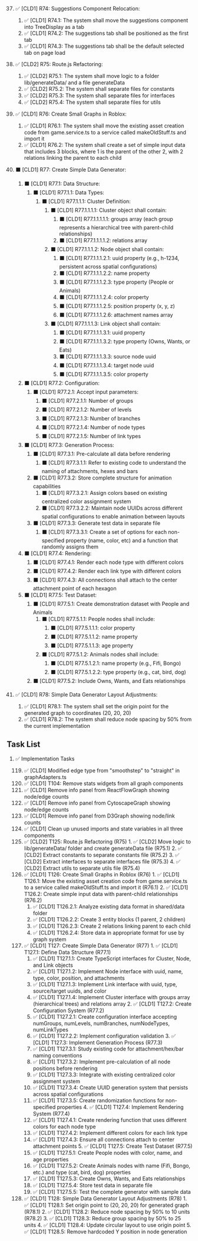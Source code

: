 37. ✅ [CLD1] R74: Suggestions Component Relocation:

    1. ✅ [CLD1] R74.1: The system shall move the suggestions component into TreeDisplay as a tab
    2. ✅ [CLD1] R74.2: The suggestions tab shall be positioned as the first tab
    3. ✅ [CLD1] R74.3: The suggestions tab shall be the default selected tab on page load

38. ✅ [CLD2] R75: Route.js Refactoring:

    1. ✅ [CLD2] R75.1: The system shall move logic to a folder lib/generateData/ and a file generateData
    2. ✅ [CLD2] R75.2: The system shall separate files for constants
    3. ✅ [CLD2] R75.3: The system shall separate files for interfaces
    4. ✅ [CLD2] R75.4: The system shall separate files for utils

39. ✅ [CLD1] R76: Create Small Graphs in Roblox:

    1. ✅ [CLD1] R76.1: The system shall move the existing asset creation code from game.service.ts to a service called makeOldStuff.ts and import it
    2. ✅ [CLD1] R76.2: The system shall create a set of simple input data that includes 3 blocks, where 1 is the parent of the other 2, with 2 relations linking the parent to each child

40. ⬛ [CLD1] R77: Create Simple Data Generator:

    1. ⬛ [CLD1] R77.1: Data Structure:
        1. ⬛ [CLD1] R77.1.1: Data Types:
            1. ⬛ [CLD1] R77.1.1.1: Cluster Definition:
                1. ⬛ [CLD1] R77.1.1.1.1: Cluster object shall contain:
                    1. ⬛ [CLD1] R77.1.1.1.1.1: groups array (each group represents a hierarchical tree with parent-child relationships)
                    2. ⬛ [CLD1] R77.1.1.1.1.2: relations array
                2. ⬛ [CLD1] R77.1.1.1.2: Node object shall contain:
                    1. ⬛ [CLD1] R77.1.1.1.2.1: uuid property (e.g., h-1234, persistent across spatial configurations)
                    2. ⬛ [CLD1] R77.1.1.1.2.2: name property
                    3. ⬛ [CLD1] R77.1.1.1.2.3: type property (People or Animals)
                    4. ⬛ [CLD1] R77.1.1.1.2.4: color property
                    5. ⬛ [CLD1] R77.1.1.1.2.5: position property (x, y, z)
                    6. ⬛ [CLD1] R77.1.1.1.2.6: attachment names array
                3. ⬛ [CLD1] R77.1.1.1.3: Link object shall contain:
                    1. ⬛ [CLD1] R77.1.1.1.3.1: uuid property
                    2. ⬛ [CLD1] R77.1.1.1.3.2: type property (Owns, Wants, or Eats)
                    3. ⬛ [CLD1] R77.1.1.1.3.3: source node uuid
                    4. ⬛ [CLD1] R77.1.1.1.3.4: target node uuid
                    5. ⬛ [CLD1] R77.1.1.1.3.5: color property
    2. ⬛ [CLD1] R77.2: Configuration:
        1. ⬛ [CLD1] R77.2.1: Accept input parameters:
            1. ⬛ [CLD1] R77.2.1.1: Number of groups
            2. ⬛ [CLD1] R77.2.1.2: Number of levels
            3. ⬛ [CLD1] R77.2.1.3: Number of branches
            4. ⬛ [CLD1] R77.2.1.4: Number of node types
            5. ⬛ [CLD1] R77.2.1.5: Number of link types
    3. ⬛ [CLD1] R77.3: Generation Process:
        1. ⬛ [CLD1] R77.3.1: Pre-calculate all data before rendering
            1. ⬛ [CLD1] R77.3.1.1: Refer to existing code to understand the naming of attachments, hexes and bars
        2. ⬛ [CLD1] R77.3.2: Store complete structure for animation capabilities
            1. ⬛ [CLD1] R77.3.2.1: Assign colors based on existing centralized color assignment system
            2. ⬛ [CLD1] R77.3.2.2: Maintain node UUIDs across different spatial configurations to enable animation between layouts
        3. ⬛ [CLD1] R77.3.3: Generate test data in separate file
            1. ⬛ [CLD1] R77.3.3.1: Create a set of options for each non-specified property (name, color, etc) and a function that randomly assigns them
    4. ⬛ [CLD1] R77.4: Rendering:
        1. ⬛ [CLD1] R77.4.1: Render each node type with different colors
        2. ⬛ [CLD1] R77.4.2: Render each link type with different colors
        3. ⬛ [CLD1] R77.4.3: All connections shall attach to the center attachment point of each hexagon
    5. ⬛ [CLD1] R77.5: Test Dataset:
        1. ⬛ [CLD1] R77.5.1: Create demonstration dataset with People and Animals
            1. ⬛ [CLD1] R77.5.1.1: People nodes shall include:
                1. ⬛ [CLD1] R77.5.1.1.1: color property
                2. ⬛ [CLD1] R77.5.1.1.2: name property
                3. ⬛ [CLD1] R77.5.1.1.3: age property
            2. ⬛ [CLD1] R77.5.1.2: Animals nodes shall include:
                1. ⬛ [CLD1] R77.5.1.2.1: name property (e.g., Fifi, Bongo)
                2. ⬛ [CLD1] R77.5.1.2.2: type property (e.g., cat, bird, dog)
        2. ⬛ [CLD1] R77.5.2: Include Owns, Wants, and Eats relationships

41. ✅ [CLD1] R78: Simple Data Generator Layout Adjustments:

    1. ✅ [CLD1] R78.1: The system shall set the origin point for the generated graph to coordinates (20, 20, 20)
    2. ✅ [CLD1] R78.2: The system shall reduce node spacing by 50% from the current implementation

## Task List

1.  ✅ Implementation Tasks

    119.  ✅ [CLD1] Modified edge type from "smoothstep" to "straight" in graphAdapters.ts
    120.  ✅ [CLD1] T104: Remove stats widgets from all graph components
    121.  ✅ [CLD1] Remove info panel from ReactFlowGraph showing node/edge counts
    122.  ✅ [CLD1] Remove info panel from CytoscapeGraph showing node/edge counts
    123.  ✅ [CLD1] Remove info panel from D3Graph showing node/link counts
    124.  ✅ [CLD1] Clean up unused imports and state variables in all three components
    125. ✅ [CLD2] T125: Route.js Refactoring (R75)
        1. ✅ [CLD2] Move logic to lib/generateData/ folder and create generateData file (R75.1)
        2. ✅ [CLD2] Extract constants to separate constants file (R75.2)
        3. ✅ [CLD2] Extract interfaces to separate interfaces file (R75.3)
        4. ✅ [CLD2] Extract utils to separate utils file (R75.4)
    126. ✅ [CLD1] T126: Create Small Graphs in Roblox (R76)
        1. ✅ [CLD1] T126.1: Move the existing asset creation code from game.service.ts to a service called makeOldStuff.ts and import it (R76.1)
        2. ✅ [CLD1] T126.2: Create simple input data with parent-child relationships (R76.2)
            1. ✅ [CLD1] T126.2.1: Analyze existing data format in shared/data folder
            2. ✅ [CLD1] T126.2.2: Create 3 entity blocks (1 parent, 2 children)
            3. ✅ [CLD1] T126.2.3: Create 2 relations linking parent to each child
            4. ✅ [CLD1] T126.2.4: Store data in appropriate format for use by graph system
    127. ✅ [CLD1] T127: Create Simple Data Generator (R77)
        1. ✅ [CLD1] T127.1: Define Data Structure (R77.1)
            1. ✅ [CLD1] T127.1.1: Create TypeScript interfaces for Cluster, Node, and Link objects
            2. ✅ [CLD1] T127.1.2: Implement Node interface with uuid, name, type, color, position, and attachments
            3. ✅ [CLD1] T127.1.3: Implement Link interface with uuid, type, source/target uuids, and color
            4. ✅ [CLD1] T127.1.4: Implement Cluster interface with groups array (hierarchical trees) and relations array
        2. ✅ [CLD1] T127.2: Create Configuration System (R77.2)
            1. ✅ [CLD1] T127.2.1: Create configuration interface accepting numGroups, numLevels, numBranches, numNodeTypes, numLinkTypes
            2. ✅ [CLD1] T127.2.2: Implement configuration validation
        3. ✅ [CLD1] T127.3: Implement Generation Process (R77.3)
            1. ✅ [CLD1] T127.3.1: Study existing code for attachment/hex/bar naming conventions
            2. ✅ [CLD1] T127.3.2: Implement pre-calculation of all node positions before rendering
            3. ✅ [CLD1] T127.3.3: Integrate with existing centralized color assignment system
            4. ✅ [CLD1] T127.3.4: Create UUID generation system that persists across spatial configurations
            5. ✅ [CLD1] T127.3.5: Create randomization functions for non-specified properties
        4. ✅ [CLD1] T127.4: Implement Rendering System (R77.4)
            1. ✅ [CLD1] T127.4.1: Create rendering function that uses different colors for each node type
            2. ✅ [CLD1] T127.4.2: Implement different colors for each link type
            3. ✅ [CLD1] T127.4.3: Ensure all connections attach to center attachment points
        5. ✅ [CLD1] T127.5: Create Test Dataset (R77.5)
            1. ✅ [CLD1] T127.5.1: Create People nodes with color, name, and age properties
            2. ✅ [CLD1] T127.5.2: Create Animals nodes with name (Fifi, Bongo, etc.) and type (cat, bird, dog) properties
            3. ✅ [CLD1] T127.5.3: Create Owns, Wants, and Eats relationships
            4. ✅ [CLD1] T127.5.4: Store test data in separate file
            5. ✅ [CLD1] T127.5.5: Test the complete generator with sample data
    128. ✅ [CLD1] T128: Simple Data Generator Layout Adjustments (R78)
        1. ✅ [CLD1] T128.1: Set origin point to (20, 20, 20) for generated graph (R78.1)
        2. ✅ [CLD1] T128.2: Reduce node spacing by 50% to 10 units (R78.2)
        3. ✅ [CLD1] T128.3: Reduce group spacing by 50% to 25 units
        4. ✅ [CLD1] T128.4: Update circular layout to use origin point
        5. ✅ [CLD1] T128.5: Remove hardcoded Y position in node generation
